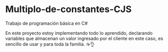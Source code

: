 # Multiplo-de-constantes-CJS
Trabajo de programación básica en C#

En este proyecto estoy implementando todo lo aprendido, declarando variables que almacenan un valor ingresado por el cliente en este caso, es sencillo de usar y para toda la familia. ☕👌
